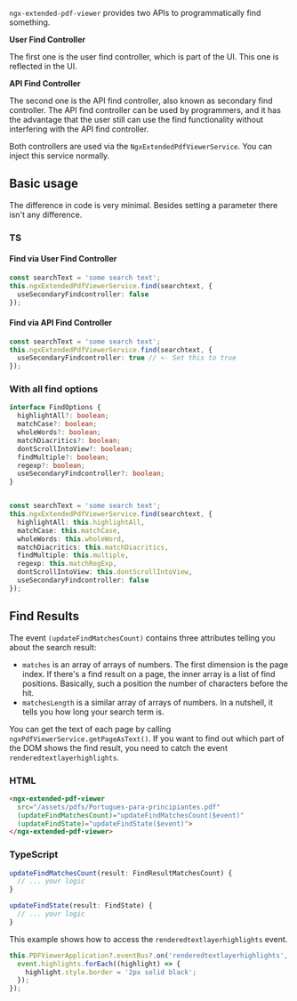 `ngx-extended-pdf-viewer` provides two APIs to programmatically find something.

**User Find Controller**

The first one is the user find controller, which is part of the UI. This one is reflected in the UI.

**API Find Controller**

The second one is the API find controller, also known as secondary find controller. The API find controller can be used by programmers, and it has the advantage that the user still can use the find functionality without interfering with the API find controller.

Both controllers are used via the `NgxExtendedPdfViewerService`. You can inject this service normally.

## Basic usage

The difference in code is very minimal. Besides setting a parameter there isn't any difference.

### TS 

#### Find via User Find Controller

```typescript
const searchText = 'some search text';
this.ngxExtendedPdfViewerService.find(searchtext, {
  useSecondaryFindcontroller: false
});
```

#### Find via API Find Controller

```typescript
const searchText = 'some search text';
this.ngxExtendedPdfViewerService.find(searchtext, {
  useSecondaryFindcontroller: true // <- Set this to true
});
```

### With all find options

```typescript
interface FindOptions {
  highlightAll?: boolean;
  matchCase?: boolean;
  wholeWords?: boolean;
  matchDiacritics?: boolean;
  dontScrollIntoView?: boolean;
  findMultiple?: boolean;
  regexp?: boolean;
  useSecondaryFindcontroller?: boolean;
}


const searchText = 'some search text';
this.ngxExtendedPdfViewerService.find(searchtext, {
  highlightAll: this.highlightAll,
  matchCase: this.matchCase,
  wholeWords: this.wholeWord,
  matchDiacritics: this.matchDiacritics,
  findMultiple: this.multiple,
  regexp: this.matchRegExp,
  dontScrollIntoView: this.dontScrollIntoView,
  useSecondaryFindcontroller: false
});
```

## Find Results

The event `(updateFindMatchesCount)` contains three attributes telling you about the search result:

- `matches` is an array of arrays of numbers. The first dimension is the page index. If there's a find result on a page, the inner array is a list of find positions. Basically, such a position the number of characters before the hit.
- `matchesLength` is a similar array of arrays of numbers. In a nutshell, it tells you how long your search term is.

You can get the text of each page by calling `ngxPdfViewerService.getPageAsText()`. If you want to find out which part of the DOM shows the find result, you need to catch the event `renderedtextlayerhighlights`.

### HTML

```html
<ngx-extended-pdf-viewer
  src="/assets/pdfs/Portugues-para-principiantes.pdf"
  (updateFindMatchesCount)="updateFindMatchesCount($event)"
  (updateFindState)="updateFindState($event)">
</ngx-extended-pdf-viewer>
```

### TypeScript

```typescript
updateFindMatchesCount(result: FindResultMatchesCount) {
  // ... your logic
}

updateFindState(result: FindState) {
  // ... your logic
}
```

This example shows how to access the `renderedtextlayerhighlights` event.

```typescript
this.PDFViewerApplication?.eventBus?.on('renderedtextlayerhighlights', (event: RenderedTextLayerHighlights) => {
  event.highlights.forEach((highlight) => {
    highlight.style.border = '2px solid black';
  });
});
```
